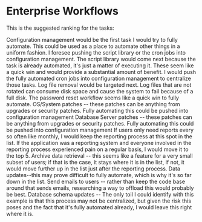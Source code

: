 # Enterprise Workflows
This is the suggested ranking for the tasks:

Configuration management would be the first task I would try to fully automate. This could be used as a place to automate other things in a uniform fashion. I foresee pushing the script library or the cron jobs into configuration management.
The script library would come next because the task is already automated, it's just a matter of executing it. These seem like a quick win and would provide a substantial amount of benefit.
I would push the fully automated cron jobs into configuration management to centralize those tasks.
Log file removal would be targeted next. Log files that are not rotated can consume disk space and cause the system to fail because of a full disk.
The password reset workflow seems like a quick win to fully automate.
OS/System patches -- these patches can be anything from upgrades or security patches. Fully automating this could be pushed into configuration management
Database Server patches -- these patches can be anything from upgrades or security patches. Fully automating this could be pushed into configuration management
If users only need reports every so often like monthly, I would keep the reporting process at this spot in the list. If the application was a reporting system and everyone involved in the reporting process experienced pain on a regular basis, I would move it to the top 5.
Archive data retrieval -- this seems like a feature for a very small subset of users; if that is the case, it stays where it is in the list, if not, it would move further up in the list just after the reporting process.
Data updates--this may prove difficult to fully automate, which is why it's so far down in the list.
Send emails to users -- rather than keep the code base around that sends emails, researching a way to offload this would probably be best.
Database schema updates -- The only toil I could identify with this example is that this process may not be centralized, but given the risk this poses and the fact that it's fully automated already, I would leave this right where it is.